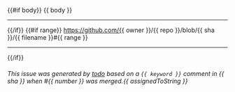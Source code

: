 {{#if body}}
{{ body }}

---

{{/if}}
{{#if range}}
https://github.com/{{ owner }}/{{ repo }}/blob/{{ sha }}/{{ filename }}#{{ range }}

---

{{/if}}
###### This issue was generated by [todo](https://todo.jasonet.co) based on a `{{ keyword }}` comment in {{ sha }} when #{{ number }} was merged.{{ assignedToString }}
